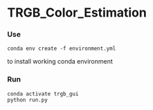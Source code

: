 # TRGB_Color_Estimation

### Use 
`conda env create -f environment.yml`

to install working conda environment

### Run
```
conda activate trgb_gui
python run.py
```